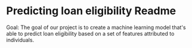 # Predicting loan eligibility Readme
Goal: The goal of our project is to create a machine learning model that's able to predict loan eligibility based on a set of features attributed to individuals.
